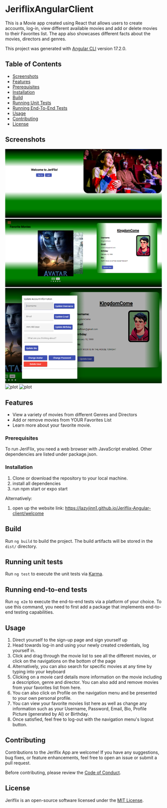 # JeriflixAngularClient
This is a Movie app created using React that allows users to create accounts, log-in, view different available movies
and add or delete movies to their Favorites list. The app also showcases different facts about the movies, directors and genres.

This project was generated with [Angular CLI](https://github.com/angular/angular-cli) version 17.2.0.

## Table of Contents

- [Screenshots](#screenshots)
- [Features](#features)
- [Prerequisites](#prerequisites)
- [Installation](#installation)
- [Build](#build)
- [Running Unit Tests](#running-unit-tests)
- [Running End-To-End Tests](#running-end-to-end-tests)
- [Usage](#usage)
- [Contributing](#contributing)
- [License](#license)


## Screenshots
![plot](./assets/screenshots/screenshot1.png)
![plot](./assets/screenshots/screenshot2.png)
![plot](./assets/screenshots/screenshot3.png)
![plot](./assets/screenshots/screenshot4.png)
![plot](./assets/screenshots/screenshot5.png)

## Features

- View a variety of movies from different Genres and Directors
- Add or remove movies from YOUR Favorites List
- Learn more about your favorite movie.


### Prerequisites

To run JeriFlix, you need a web browser with JavaScript enabled. Other dependencies are listed under
package.json.

### Installation

1. Clone or download the repository to your local machine.
2. install all dependencies
3. run npm start or expo start

Alternatively:
1. open up the website link: https://lazyjinn1.github.io/Jeriflix-Angular-client/welcome

## Build

Run `ng build` to build the project. The build artifacts will be stored in the `dist/` directory.

## Running unit tests

Run `ng test` to execute the unit tests via [Karma](https://karma-runner.github.io).

## Running end-to-end tests

Run `ng e2e` to execute the end-to-end tests via a platform of your choice. To use this command, you need to first add a package that implements end-to-end testing capabilities.


## Usage

1. Direct yourself to the sign-up page and sign yourself up
2. Head towards log-in and using your newly created credentials, log yourself in.
3. Click and drag through the movie list to see all the different movies, or 
click on the navigations on the bottom of the page
4. Alternatively, you can also search for specific movies at any time by typing into your keyboard
5. Clicking on a movie card details more information on the movie including a description, genre and director.
You can also add and remove movies from your favorites list from here.
6. You can also click on Profile on the navigation menu and be presented to your own personal profile.
8. You can view your favorite movies list here as well as change any information such as your Username, Password, Email, Bio, Profile Picture (generated by AI) or Birthday.
9. Once satisfied, feel free to log-out with the navigation menu's logout button.

## Contributing

Contributions to the Jeriflix App are welcome! If you have any suggestions, bug fixes, or feature enhancements, feel free to open an issue or submit a pull request.

Before contributing, please review the [Code of Conduct](CODE_OF_CONDUCT.md).

## License

Jeriflix is an open-source software licensed under the [MIT License](LICENSE).
